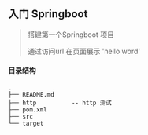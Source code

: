   ##  入门  Springboot

> 搭建第一个Springboot 项目
>
>  通过访问url 在页面展示 'hello word'

  #### **目录结构**
```
.
├── README.md
├── http          -- http 测试
├── pom.xml
├── src
└── target
```